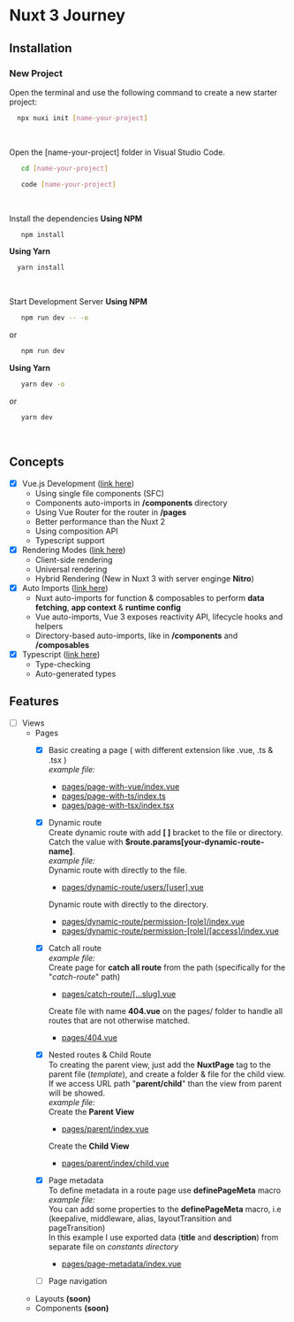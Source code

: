 # Nuxt 3 Journey
## Installation

### New Project
Open the terminal and use the following command to create a new starter project:
```bash
  npx nuxi init [name-your-project]
```
<br/>

Open the [name-your-project] folder in Visual Studio Code.
```bash
   cd [name-your-project]
```

```bash
   code [name-your-project]
```
<br/>

Install the dependencies
<b>Using NPM</b>
```bash
   npm install
```

<b>Using Yarn</b>
```bash
  yarn install
```
<br/>

Start Development Server
<b>Using NPM</b>
```bash
   npm run dev -- -o
```
or
```bash
   npm run dev
```

<b>Using Yarn</b>
```bash
   yarn dev -o
```
or
```bash
   yarn dev
```
<br/>

## Concepts
  - [X] Vue.js Development (<a target="_blank" href="https://v3.nuxtjs.org/guide/concepts/vuejs-development">link here</a>)
    - Using single file components (SFC)
    - Components auto-imports in **/components** directory
    - Using Vue Router for the router in **/pages**
    - Better performance than the Nuxt 2
    - Using composition API
    - Typescript support 
  - [X] Rendering Modes (<a target="_blank" href="https://v3.nuxtjs.org/guide/concepts/rendering">link here</a>)
    - Client-side rendering
    - Universal rendering
    - Hybrid Rendering (New in Nuxt 3 with server enginge **Nitro**)
  - [X] Auto Imports (<a target="_blank" href="https://v3.nuxtjs.org/guide/concepts/auto-imports">link here</a>)
    - Nuxt auto-imports for function & composables to perform **data fetching**, **app context** & **runtime config**
    - Vue auto-imports, Vue 3 exposes reactivity API, lifecycle hooks and helpers
    - Directory-based auto-imports, like in **/components** and **/composables**
  - [X] Typescript (<a target="_blank" href="https://v3.nuxtjs.org/guide/concepts/typescript">link here</a>)
    - Type-checking
    - Auto-generated types

## Features
  - [ ] Views
    - Pages
      - [X] Basic creating a page ( with different extension like .vue, .ts & .tsx )\
      *example file:*
        - <a target="_blank" href="https://github.com/wahyufeb/nuxt3-journey/blob/master/pages/page-with-vue/index.vue">pages/page-with-vue/index.vue</a>
        - <a target="_blank" href="https://github.com/wahyufeb/nuxt3-journey/blob/master/pages/page-with-ts/index.ts">pages/page-with-ts/index.ts</a>
        - <a target="_blank" href="https://github.com/wahyufeb/nuxt3-journey/blob/master/pages/page-with-tsx/index.tsx">pages/page-with-tsx/index.tsx</a>
      - [x] Dynamic route\
      Create dynamic route with add **[ ]** bracket to the file or directory.\
      Catch the value with **$route.params[your-dynamic-route-name]**.\
      *example file:*\
          Dynamic route with directly to the file.
        - <a target="_blank" href="https://github.com/wahyufeb/nuxt3-journey/blob/master/pages/dynamic-route/users/[user].vue">pages/dynamic-route/users/[user].vue</a>
       
        Dynamic route with directly to the directory.
        - <a target="_blank" href="https://github.com/wahyufeb/nuxt3-journey/blob/master/pages/dynamic-route/permission-[role]/index.vue">pages/dynamic-route/permission-[role]/index.vue</a>
        - <a target="_blank" href="https://github.com/wahyufeb/nuxt3-journey/blob/master/pages/dynamic-route/permission-[role]/[access]/index.vue">pages/dynamic-route/permission-[role]/[access]/index.vue</a>
      - [X] Catch all route\
      *example file:*\
        Create page for **catch all route** from the path (specifically for the "*catch-route*" path)
        - <a target="_blank" href="https://github.com/wahyufeb/nuxt3-journey/blob/master/pages/catch-route/[...slug].vue">pages/catch-route/[...slug].vue</a>

        Create file with name **404.vue** on the pages/ folder to handle all routes that are not otherwise matched. 
        - <a target="_blank" href="https://github.com/wahyufeb/nuxt3-journey/blob/master/pages/404.vue">pages/404.vue</a>
      - [X] Nested routes & Child Route\
      To creating the parent view, just add the **NuxtPage** tag to the parent file (*template*), and create a folder & file for the child view.\
      If we access URL path "**parent/child**" than the view from parent will be showed.\
      *example file:*\
        Create the **Parent View**
        - <a target="_blank" href="https://github.com/wahyufeb/nuxt3-journey/blob/master/pages/parent/index.vue">pages/parent/index.vue</a>

        Create the **Child View**
        - <a target="_blank" href="https://github.com/wahyufeb/nuxt3-journey/blob/master/pages/parent/index/child.vue">pages/parent/index/child.vue</a>
      - [X] Page metadata\
        To define metadata in a route page use **definePageMeta** macro\
        *example file:*\
        You can add some properties to the **definePageMeta** macro, i.e (keepalive, middleware, alias, layoutTransition and pageTransition)\
        In this example I use exported data (**title** and **description**) from separate file on *constants directory*
        - <a target="_blank" href="https://github.com/wahyufeb/nuxt3-journey/blob/master/pages/page-metadata/index.vue">pages/page-metadata/index.vue</a>

      - [ ] Page navigation
    - Layouts **(soon)**
    - Components **(soon)**